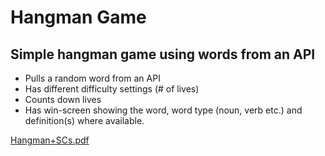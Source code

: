 # Hangman Game
## Simple hangman game using words from an API

- Pulls a random word from an API
- Has different difficulty settings (# of lives)
- Counts down lives
- Has win-screen showing the word, word type (noun, verb etc.) and definition(s) where available.

[Hangman+SCs.pdf](https://github.com/Jake-W95/Hangman_Game/files/10366022/Hangman%2BSCs.pdf)
